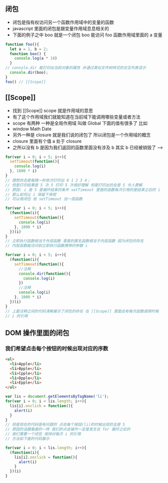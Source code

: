 ## 闭包
  - 闭包是指有权访问另一个函数作用域中的变量的函数
  - javascript 里面的闭包是跟变量作用域息息相关的
  - 下面的例子之中 boo 就是一个闭包 boo 能访问 foo 函数作用域里面的 a 变量

``` javascript
function foo(){
  let a = 1, b = 2;
  function boo() {
    console.log(a * 10)
  }
// console.dir 能打印出当前对象的属性 并通过类似文件树样式的交互列表显示
  console.dir(boo);
}
foo() // [[Scope]]
```
## [[Scope]]
  - 找到 [[Scope]] scope 就是作用域的意思
  - 有了这个作用域我们就能知道在当前域下能调用哪些变量或者方法
  - scope 有两种 一种是全局作用域 叫做 Global 下面的值有很多了 比如
  - window Math Date
  - 另外一种是 closure 就是我们说的闭包了 所以闭包是一个作用域的概念
  - closure 里面有个值 a 处于 closure
  - 之所以没有 b 是因为我们返回的函数里面没有涉及 b 其实 b 已经被销毁了
-->
``` javascript
for(var i = 0; i < 5; i++){
  setTimeout(function(){
    console.log(i)
  }, 1000 * i)
}
// 理想状态是每隔一秒依次打印出 0 1 2 3 4；
// 但是打印结果是 5 次 5 打印 5 次很好理解 但是打印出的全是 5 令人费解
// 原因: i 是 5 是循环结束的条件 setTimeout 里面的函数每次引用的是结束之后的 i
// 那么如何让 i 保留下来呢
// 可以用闭包 给 setTimeout 加一层函数
```
``` javascript
for(var i = 0; i < 5; i++){
  (function(i){
    setTimeout(function(){
      console.log(i)
    }, 1000 * i)
  })(i)
}
// 立即执行函数相当于外层函数 里面的匿名函数相当于内层函数 因为闭包的存在
// 内层函数能访问到立即执行函数携带的参数 i
```
``` javascript
for(var i = 0; i < 5; i++){
  (function(i){
    setTimeout(function(){
      //注释
      console.dir(function(){
        console.log(i)
      })
      //注释
      console.log(i)
    }, 1000 * i)
  })(i)
}
// 上面注释之间的代码清晰展示了闭包的存在 在 [[Scope]] 里面会有每次函数调用时候
// i 的引用
```
## DOM 操作里面的闭包
### 我们希望点击每个按钮的时候出现对应的序数
``` html
<ul>
  <li>Apple</li>
  <li>Bpple</li>
  <li>Cpple</li>
  <li>Dpple</li>
  <li>Epple</li>
</ul>
```

``` javascript
var lis = document.getElementsByTagName('li');
for(var i = 0; i < lis.length; i++){
  lis[i].onclick = function(){
    alert(i)
  }
}
// 但是现在的代码是有问题的 点击每个按钮(li)的时候出现的全是 5
// 原因的话跟桑面的一样 我们的点击操作一定是发生在 for 循环之后的
// 我们需要一个闭包 保持对每次 i 的引用
// 方法如下面的代码展示
```
``` javascript
for(var i = 0; i < lis.length; i++){
  (function(i){
    lis[i].onclick = function(){
      alert(i)
    }
  })(i)
}
```


